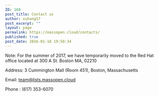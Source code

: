 ```yaml
---
ID: 160
post_title: Contact us
author: xuhang57
post_excerpt: ""
layout: page
permalink: https://massopen.cloud/contacts/
published: true
post_date: 2016-01-18 19:50:34
---
```

Note: For the summer of 2017, we have temporarily moved to the Red Hat office located at 300 A St. Boston MA, 02210

Address: 3 Cummington Mall (Room 451), Boston, Massachusetts

Email: <a href="mailto:team@lists.massopen.cloud">team@lists.massopen.cloud</a>

Phone : (617) 353-6070

&nbsp;